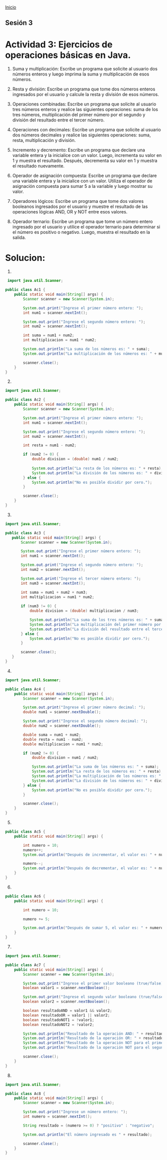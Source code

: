 <!-- No borrar o modificar -->
[Inicio](./index.md)

## Sesión 3 


<!-- Su documentación aquí -->

# Actividad 3: Ejercicios de operaciones básicas en Java.

1. Suma y multiplicación: Escribe un programa que solicite al usuario dos números enteros y luego imprima la suma y multiplicación de esos números.

2. Resta y división: Escribe un programa que tome dos números enteros ingresados por el usuario y calcule la resta y división de esos números.

3. Operaciones combinadas: Escribe un programa que solicite al usuario tres números enteros y realice las siguientes operaciones: suma de los tres números, multiplicación del primer número por el segundo y división del resultado entre el tercer número.

4. Operaciones con decimales: Escribe un programa que solicite al usuario dos números decimales y realice las siguientes operaciones: suma, resta, multiplicación y división.

5. Incremento y decremento: Escribe un programa que declare una variable entera y la inicialice con un valor. Luego, incrementa su valor en 1 y muestra el resultado. Después, decrementa su valor en 1 y muestra el resultado nuevamente.

6. Operador de asignación compuesta: Escribe un programa que declare una variable entera y la inicialice con un valor. Utiliza el operador de asignación compuesta para sumar 5 a la variable y luego mostrar su valor.

7. Operadores lógicos: Escribe un programa que tome dos valores booleanos ingresados por el usuario y muestre el resultado de las operaciones lógicas AND, OR y NOT entre esos valores.

8. Operador ternario: Escribe un programa que tome un número entero ingresado por el usuario y utilice el operador ternario para determinar si el número es positivo o negativo. Luego, muestra el resultado en la salida.

# Solucion:

1. 
```java
 import java.util.Scanner;

public class Ac1 {
    public static void main(String[] args) {
        Scanner scanner = new Scanner(System.in);

        System.out.print("Ingrese el primer número entero: ");
        int num1 = scanner.nextInt();

        System.out.print("Ingrese el segundo número entero: ");
        int num2 = scanner.nextInt();

        int suma = num1 + num2;
        int multiplicacion = num1 * num2;

        System.out.println("La suma de los números es: " + suma);
        System.out.println("La multiplicación de los números es: " + multiplicacion);

        scanner.close();
    }
}
```
2. 
```java
import java.util.Scanner;

public class Ac2 {
    public static void main(String[] args) {
        Scanner scanner = new Scanner(System.in);

        System.out.print("Ingrese el primer número entero: ");
        int num1 = scanner.nextInt();

        System.out.print("Ingrese el segundo número entero: ");
        int num2 = scanner.nextInt();

        int resta = num1 - num2;

        if (num2 != 0) {
            double division = (double) num1 / num2;
            
            System.out.println("La resta de los números es: " + resta);
            System.out.println("La división de los números es: " + division);
        } else {
            System.out.println("No es posible dividir por cero.");
        }

        scanner.close();
    }
}
```
3. 
 ```java
import java.util.Scanner;

public class Ac3 {
    public static void main(String[] args) {
        Scanner scanner = new Scanner(System.in);

        System.out.print("Ingrese el primer número entero: ");
        int num1 = scanner.nextInt();

        System.out.print("Ingrese el segundo número entero: ");
        int num2 = scanner.nextInt();

        System.out.print("Ingrese el tercer número entero: ");
        int num3 = scanner.nextInt();

        int suma = num1 + num2 + num3;
        int multiplicacion = num1 * num2;
        
        if (num3 != 0) {
            double division = (double) multiplicacion / num3;

            System.out.println("La suma de los tres números es: " + suma);
            System.out.println("La multiplicación del primer número por el segundo es: " + multiplicacion);
            System.out.println("La división del resultado entre el tercer número es: " + division);
        } else {
            System.out.println("No es posible dividir por cero.");
        }

        scanner.close();
    }
}

```
4. 
```java
import java.util.Scanner;

public class Ac4 {
    public static void main(String[] args) {
        Scanner scanner = new Scanner(System.in);

        System.out.print("Ingrese el primer número decimal: ");
        double num1 = scanner.nextDouble();

        System.out.print("Ingrese el segundo número decimal: ");
        double num2 = scanner.nextDouble();

        double suma = num1 + num2;
        double resta = num1 - num2;
        double multiplicacion = num1 * num2;

        if (num2 != 0) {
            double division = num1 / num2;

            System.out.println("La suma de los números es: " + suma);
            System.out.println("La resta de los números es: " + resta);
            System.out.println("La multiplicación de los números es: " + multiplicacion);
            System.out.println("La división de los números es: " + division);
        } else {
            System.out.println("No es posible dividir por cero.");
        }

        scanner.close();
    }
}
```
5. 
```java
public class Ac5 {
    public static void main(String[] args) {

        int numero = 10;
        numero++;
        System.out.println("Después de incrementar, el valor es: " + numero);

        numero--;
        System.out.println("Después de decrementar, el valor es: " + numero);
    }
}
```
6. 
```java
public class Ac6 {
    public static void main(String[] args) {

        int numero = 10;

        numero += 5;

        System.out.println("Después de sumar 5, el valor es: " + numero);
    }
}
```
7. 
```java
import java.util.Scanner;

public class Ac7 {
    public static void main(String[] args) {
        Scanner scanner = new Scanner(System.in);

        System.out.print("Ingrese el primer valor booleano (true/false): ");
        boolean valor1 = scanner.nextBoolean();

        System.out.print("Ingrese el segundo valor booleano (true/false): ");
        boolean valor2 = scanner.nextBoolean();

        boolean resultadoAND = valor1 && valor2;
        boolean resultadoOR = valor1 || valor2;
        boolean resultadoNOT1 = !valor1;
        boolean resultadoNOT2 = !valor2;

        System.out.println("Resultado de la operación AND: " + resultadoAND);
        System.out.println("Resultado de la operación OR: " + resultadoOR);
        System.out.println("Resultado de la operación NOT para el primer valor: " + resultadoNOT1);
        System.out.println("Resultado de la operación NOT para el segundo valor: " + resultadoNOT2);

        scanner.close();
    }
}
```
8. 
```java
import java.util.Scanner;

public class Ac8 {
    public static void main(String[] args) {
        Scanner scanner = new Scanner(System.in);

        System.out.print("Ingrese un número entero: ");
        int numero = scanner.nextInt();

        String resultado = (numero >= 0) ? "positivo" : "negativo";

        System.out.println("El número ingresado es " + resultado);

        scanner.close();
    }
}
```